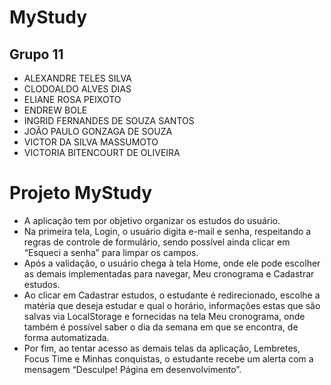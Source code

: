 # MyStudy

## Grupo 11

* ALEXANDRE TELES SILVA
* CLODOALDO ALVES DIAS
* ELIANE ROSA PEIXOTO
* ENDREW BOLE 
* INGRID FERNANDES DE SOUZA SANTOS 
* JOÃO PAULO GONZAGA DE SOUZA 
* VICTOR DA SILVA MASSUMOTO
* VICTORIA BITENCOURT DE OLIVEIRA

# Projeto MyStudy

* A aplicação tem por objetivo organizar os estudos do usuário.
* Na primeira tela, Login, o usuário digita e-mail e senha, respeitando a regras de controle de formulário, sendo possível ainda clicar em “Esqueci a senha” para limpar os campos.
* Após a validação, o usuário chega à tela Home, onde ele pode escolher as demais implementadas para navegar, Meu cronograma e Cadastrar estudos.
* Ao clicar em Cadastrar estudos, o estudante é redirecionado, escolhe a matéria que deseja estudar e qual o horário, informações estas que são salvas via LocalStorage e fornecidas na tela Meu cronograma, onde também é possível saber o dia da semana em que se encontra, de forma automatizada.
* Por fim, ao tentar acesso as demais telas da aplicação, Lembretes, Focus Time e Minhas conquistas, o estudante recebe um alerta com a mensagem “Desculpe! Página em desenvolvimento”.
